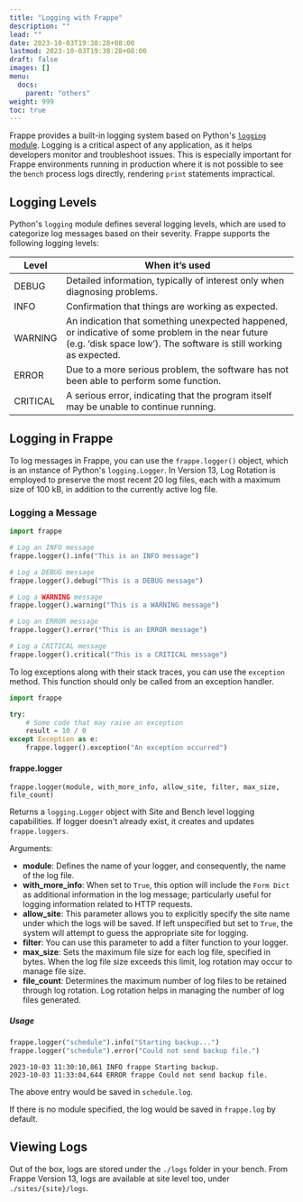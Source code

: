 ```yaml
---
title: "Logging with Frappe"
description: ""
lead: ""
date: 2023-10-03T19:38:28+08:00
lastmod: 2023-10-03T19:38:28+08:00
draft: false
images: []
menu: 
  docs:
    parent: "others"
weight: 999
toc: true
---
```


Frappe provides a built-in logging system based on Python's [`logging` module](https://docs.python.org/3/howto/logging.html). Logging is a critical aspect of any application, as it helps developers monitor and troubleshoot issues. This is especially important for Frappe environments running in production where it is not possible to see the `bench` process logs directly, rendering `print` statements impractical.

## Logging Levels

Python's `logging` module defines several logging levels, which are used to categorize log messages based on their severity. Frappe supports the following logging levels:

| Level | When it’s used |
| ----------- | ----------- |
| DEBUG | Detailed information, typically of interest only when diagnosing problems. |
| INFO | Confirmation that things are working as expected. |
| WARNING | An indication that something unexpected happened, or indicative of some problem in the near future (e.g. ‘disk space low’). The software is still working as expected. |
| ERROR | Due to a more serious problem, the software has not been able to perform some function. |
| CRITICAL | A serious error, indicating that the program itself may be unable to continue running. |

## Logging in Frappe

To log messages in Frappe, you can use the `frappe.logger()` object, which is an instance of Python's `logging.Logger`. In Version 13, Log Rotation is employed to preserve the most recent 20 log files, each with a maximum size of 100 kB, in addition to the currently active log file.

### Logging a Message

```python
import frappe

# Log an INFO message
frappe.logger().info("This is an INFO message")

# Log a DEBUG message
frappe.logger().debug("This is a DEBUG message")

# Log a WARNING message
frappe.logger().warning("This is a WARNING message")

# Log an ERROR message
frappe.logger().error("This is an ERROR message")

# Log a CRITICAL message
frappe.logger().critical("This is a CRITICAL message")
```

To log exceptions along with their stack traces, you can use the `exception` method. This function should only be called from an exception handler.

```python
import frappe

try:
    # Some code that may raise an exception
    result = 10 / 0
except Exception as e:
    frappe.logger().exception("An exception occurred")
```

#### frappe.logger 
`frappe.logger(module, with_more_info, allow_site, filter, max_size, file_count)`

Returns a `logging.Logger` object with Site and Bench level logging capabilities. If logger doesn't already exist, it creates and updates `frappe.loggers`.

Arguments:

- **module**: Defines the name of your logger, and consequently, the name of the log file.
- **with_more_info**: When set to `True`, this option will include the `Form Dict` as additional information in the log message; particularly useful for logging information related to HTTP requests.
- **allow_site**: This parameter allows you to explicitly specify the site name under which the logs will be saved. If left unspecified but set to `True`, the system will attempt to guess the appropriate site for logging.
- **filter**: You can use this parameter to add a filter function to your logger.
- **max_size**: Sets the maximum file size for each log file, specified in bytes. When the log file size exceeds this limit, log rotation may occur to manage file size.
- **file_count**: Determines the maximum number of log files to be retained through log rotation. Log rotation helps in managing the number of log files generated.

##### Usage

```python
frappe.logger("schedule").info("Starting backup...")
frappe.logger("schedule").error("Could not send backup file.")
```
```log
2023-10-03 11:30:10,861 INFO frappe Starting backup.
2023-10-03 11:33:04,644 ERROR frappe Could not send backup file.
```
The above entry would be saved in `schedule.log`. 

If there is no module specified, the log would be saved in `frappe.log` by default.

## Viewing Logs

Out of the box, logs are stored under the `./logs` folder in your bench. From Frappe Version 13, logs are available at site level too, under `./sites/{site}/logs`. 